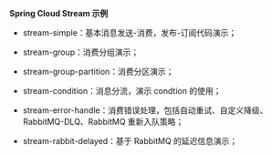 **Spring Cloud Stream 示例**

* stream-simple：基本消息发送-消费，发布-订阅代码演示；
* stream-group：消费分组演示；
* stream-group-partition：消费分区演示；

* stream-condition：消息分流，演示 condtion 的使用；
* stream-error-handle：消费错误处理，包括自动重试、自定义降级、RabbitMQ-DLQ、RabbitMQ 重新入队策略；

* stream-rabbit-delayed：基于 RabbitMQ 的延迟信息演示；

